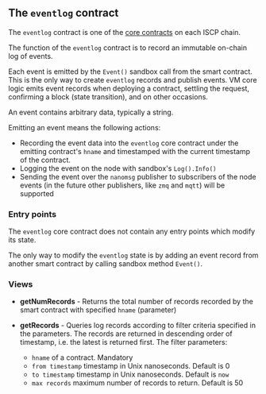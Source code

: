 ## The `eventlog` contract

The `eventlog` contract is one of the [core contracts](coresc.md) on each ISCP
chain.

The function of the `eventlog` contract is to record an immutable on-chain log
of events.

Each event is emitted by the `Event()` sandbox call from the smart contract.
This is the only way to create `eventlog` records and publish events. VM core
logic emits event records when deploying a contract, settling the request,
confirming a block (state transition), and on other occasions.

An event contains arbitrary data, typically a string.

Emitting an event means the following actions:

* Recording the event data into the `eventlog` core contract under the emitting
  contract's `hname` and timestamped with the current timestamp of the contract.
* Logging the event on the node with sandbox's `Log().Info()`
* Sending the event over the `nanomsg` publisher to subscribers of the node
  events (in the future other publishers, like `zmq` and `mqtt`) will be
  supported

### Entry points

The `eventlog` core contract does not contain any entry points which modify its
state.

The only way to modify the `eventlog` state is by adding an event record from
another smart contract by calling sandbox method `Event()`.

### Views

* **getNumRecords** - Returns the total number of records recorded by the smart
  contract with specified `hname` (parameter)

* **getRecords** - Queries log records according to filter criteria specified in
  the parameters. The records are returned in descending order of timestamp,
  i.e. the latest is returned first. The filter parameters:
    * `hname` of a contract. Mandatory
    * `from timestamp` timestamp in Unix nanoseconds. Default is 0
    * `to timestamp` timestamp in Unix nanoseconds. Default is `now`
    * `max records` maximum number of records to return. Default is 50   
